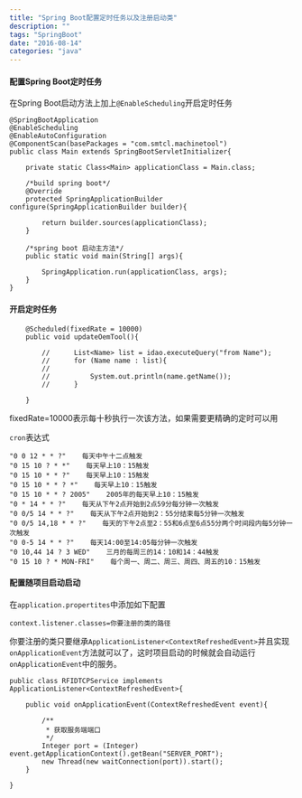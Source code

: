 ```yaml
---
title: "Spring Boot配置定时任务以及注册启动类"
description: ""
tags: "SpringBoot"
date: "2016-08-14"
categories: "java"
---
```


#### 配置Spring Boot定时任务

在Spring Boot启动方法上加上`@EnableScheduling`开启定时任务

<!--more--> 


```
@SpringBootApplication
@EnableScheduling
@EnableAutoConfiguration
@ComponentScan(basePackages = "com.smtcl.machinetool")
public class Main extends SpringBootServletInitializer{

	private static Class<Main> applicationClass = Main.class;

	/*build spring boot*/
	@Override
	protected SpringApplicationBuilder configure(SpringApplicationBuilder builder){

		return builder.sources(applicationClass);
	}

	/*spring boot 启动主方法*/
	public static void main(String[] args){

		SpringApplication.run(applicationClass, args);
	}
}
```

#### 开启定时任务 
```
	@Scheduled(fixedRate = 10000)
	public void updateOemTool(){

		//		List<Name> list = idao.executeQuery("from Name");
		//		for (Name name : list){
		//
		//			System.out.println(name.getName());
		//		}

	}
```

fixedRate=10000表示每十秒执行一次该方法，如果需要更精确的定时可以用  

`cron`表达式  

```
"0 0 12 * * ?"    每天中午十二点触发 
"0 15 10 ? * *"    每天早上10：15触发 
"0 15 10 * * ?"    每天早上10：15触发 
"0 15 10 * * ? *"    每天早上10：15触发 
"0 15 10 * * ? 2005"    2005年的每天早上10：15触发 
"0 * 14 * * ?"    每天从下午2点开始到2点59分每分钟一次触发 
"0 0/5 14 * * ?"    每天从下午2点开始到2：55分结束每5分钟一次触发 
"0 0/5 14,18 * * ?"    每天的下午2点至2：55和6点至6点55分两个时间段内每5分钟一次触发 
"0 0-5 14 * * ?"    每天14:00至14:05每分钟一次触发 
"0 10,44 14 ? 3 WED"    三月的每周三的14：10和14：44触发 
"0 15 10 ? * MON-FRI"    每个周一、周二、周三、周四、周五的10：15触发 
```

#### 配置随项目启动启动

在`application.propertites`中添加如下配置  
```
context.listener.classes=你要注册的类的路径
```

你要注册的类只要继承`ApplicationListener<ContextRefreshedEvent>`并且实现`onApplicationEvent`方法就可以了，这时项目启动的时候就会自动运行`onApplicationEvent`中的服务。  

```
public class RFIDTCPService implements ApplicationListener<ContextRefreshedEvent>{

	public void onApplicationEvent(ContextRefreshedEvent event){

		/**
		 * 获取服务端端口
		 */
		Integer port = (Integer) event.getApplicationContext().getBean("SERVER_PORT");
		new Thread(new waitConnection(port)).start();
	}

}
```